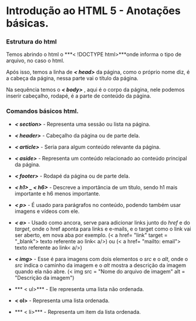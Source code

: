 # Introdução ao HTML 5 - Anotações básicas.

### Estrutura do html

Temos abrindo o html o ***< !DOCTYPE html>***onde informa o tipo de arquivo, no caso o html.

Após isso, temos a linha de ***< head>*** da página, como o próprio nome diz, é a cabeça da página, nessa parte vai o título da página.

Na sequência temos o ***< body>*** , aqui é o corpo da página, nele podemos inserir cabeçalho, rodapé, é a parte de conteúdo da página.

### Comandos básicos html. 

- ***< section>*** - Representa uma sessão ou lista na página.    

- ***< header>*** - Cabeçalho da página ou de parte dela.

- ***< article>*** - Seria para algum conteúdo relevante da página.

- ***< aside>*** - Representa um conteúdo relacionado ao conteúdo principal da página.

- ***< footer>*** - Rodapé da página ou de parte dela.

- ***< h1> _ < h6>*** - Descreve a importância de um título, sendo h1 mais importante e h6 menos importante.

- ***< p>*** - É usado para parágrafos no conteúdo, podendo também usar imagens e vídeos com ele.

- ***< a>*** - Usado como ancora, serve para adicionar links junto do *href* e do *target*, onde o href aponta para links e e-mails, e o target como o link vai ser aberto, em nova aba por exemplo. (< a href= "link" target = "_blank"> texto referente ao link< a/>) ou (< a href= "mailto: email"> texto referente ao link< a/>) 

- ***< img>*** - Esse é para imagens com dois elementos o *src* e o *alt*, onde o *src* indica o caminho da imagem e o *alt* mostra a descrição da imagem quando ela não abre. (< img src = "Nome do arquivo de imagem" alt = "Descrição da imagem")

- *** < ul>*** - Ele representa uma lista não ordenada.

- **< ol>**  - Representa uma lista ordenada.

- *** < li>*** - Representa um item da lista ordenada.

  